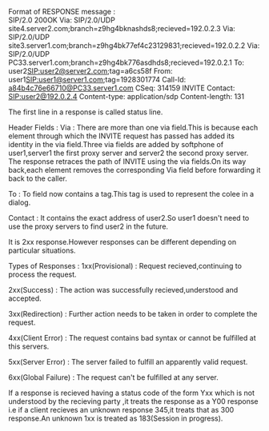 Format of RESPONSE message :
<br>
SIP/2.0 200OK
Via: SIP/2.0/UDP site4.server2.com;branch=z9hg4bknashds8;recieved=192.0.2.3
Via: SIP/2.0/UDP site3.server1.com;branch=z9hg4bk77ef4c23129831;recieved=192.0.2.2
Via: SIP/2.0/UDP PC33.server1.com;branch=z9hg4bk776asdhds8;recieved=192.0.2.1
To: user2<SIP:user2@server2.com>;tag=a6cs58f
From: user1<SIP:user1@server1.com>;tag=1928301774
Call-Id: a84b4c76e66710@PC33.server1.com
CSeq: 314159 INVITE
Contact: <SIP:user2@192.0.2.4>
Content-type: application/sdp
Content-length: 131

The first line in a response is called status line.

Header Fields :
Via :
    There are more than one via field.This is because each element through which the INVITE request has passed has added its identity
    in the via field.Three via fields are added by softphone of user1,server1 the first proxy server and server2 the second proxy server.
    The response retraces the path of INVITE using the via fields.On its way back,each element removes the corresponding Via field before
    forwarding it back to the caller.
    
To :
    To field now contains a tag.This tag is used to represent the colee in a dialog.
    
Contact :
    It contains the exact address of user2.So user1 doesn't need to use the proxy servers to find user2 in the future.
    
It is 2xx response.However responses can be different depending on particular situations.

Types of Responses :
1xx(Provisional) :
                  Request recieved,continuing to process the request.
                  
2xx(Success)     :
                  The action was successfully recieved,understood and accepted.
                  
3xx(Redirection)  :
                  Further action needs to be taken in order to complete the request.
                  
4xx(Client Error) :
                  The request contains bad syntax or cannot be fulfilled at this servers.
                  
5xx(Server Error) :
                  The server failed to fulfill an apparently valid request.
                  
6xx(Global Failure) :
                   The request can't be fulfilled at any server.
                   
If a response is recieved having a status code of the form Yxx which is not understood by the recieving party ,it treats the response
as a Y00 response i.e if a client recieves an unknown response 345,it treats that as 300 response.An unknown 1xx is treated as 
183(Session in progress).
